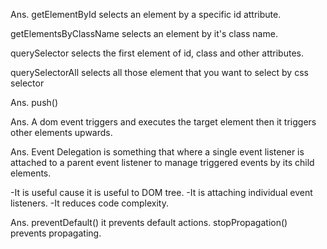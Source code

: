 <!-- What is the difference between getElementById, getElementsByClassName, and querySelector / querySelectorAll? -->

Ans. getElementById selects an element by a specific id attribute.

getElementsByClassName selects an element by it's class name.

querySelector selects the first element of id, class and other attributes.

querySelectorAll selects all those element that you want to select by css selector

<!--How do you create and insert a new element into the DOM?-->

Ans. push()

<!--What is Event Bubbling and how does it work?-->

Ans. A dom event triggers and executes the target element then it triggers other elements upwards.

<!-- What is Event Delegation in JavaScript? Why is it useful? -->

Ans. Event Delegation is something that where a single event listener is attached to a parent event listener to manage triggered events by its child elements.

-It is useful cause it is useful to DOM tree.
-It is attaching individual event listeners.
-It reduces code complexity.

<!--What is the difference between preventDefault() and stopPropagation() methods?-->

Ans. preventDefault() it prevents default actions.
stopPropagation() prevents propagating.
